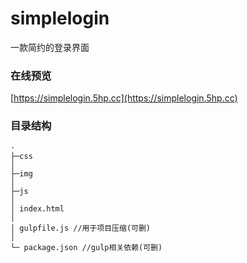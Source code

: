 # simplelogin
一款简约的登录界面

### 在线预览
[https://simplelogin.5hp.cc](https://simplelogin.5hp.cc)

### 目录结构
```
·
├─css  
│        
├─img  
│            
├─js  
│  
│ index.html  
│   
│ gulpfile.js //用于项目压缩(可删)  
│  
└─ package.json //gulp相关依赖(可删)  
```
